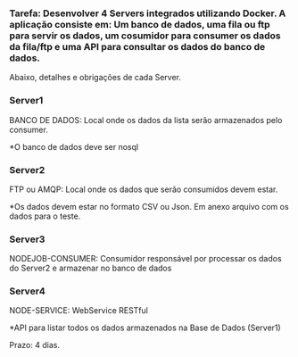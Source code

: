 
<h3>Tarefa: Desenvolver 4 Servers integrados utilizando Docker. A aplicação consiste em: Um banco de dados, uma fila ou ftp para servir os dados, um cosumidor para consumer os dados da fila/ftp e uma API para consultar os dados do banco de dados.</h3>

 

Abaixo, detalhes e obrigações de cada Server.

 

<h3>Server1</h3>
 BANCO DE DADOS: Local onde os dados da lista serão armazenados pelo consumer.

*O banco de dados deve ser nosql

 

<h3>Server2</h3>
 FTP ou AMQP: Local onde os dados que serão consumidos devem estar.

*Os dados devem estar no formato CSV ou Json. Em anexo arquivo com os dados para o teste.

 

<h3>Server3</h3>
 NODEJOB-CONSUMER: Consumidor responsável por processar os dados do Server2 e armazenar no banco de dados

 

<h3>Server4</h3>
 NODE-SERVICE: WebService RESTful

*API para listar todos os dados armazenados na Base de Dados (Server1)



Prazo: 4 dias.

